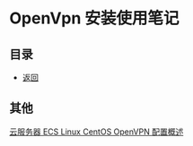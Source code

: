 # OpenVpn 安装使用笔记

## 目录

- [返回](../README.md)

## 其他

[云服务器 ECS Linux CentOS OpenVPN 配置概述](https://help.aliyun.com/knowledge_detail/42521.html?spm=5176.11065259.1996646101.searchclickresult.2eac3bccRtyCTu)
